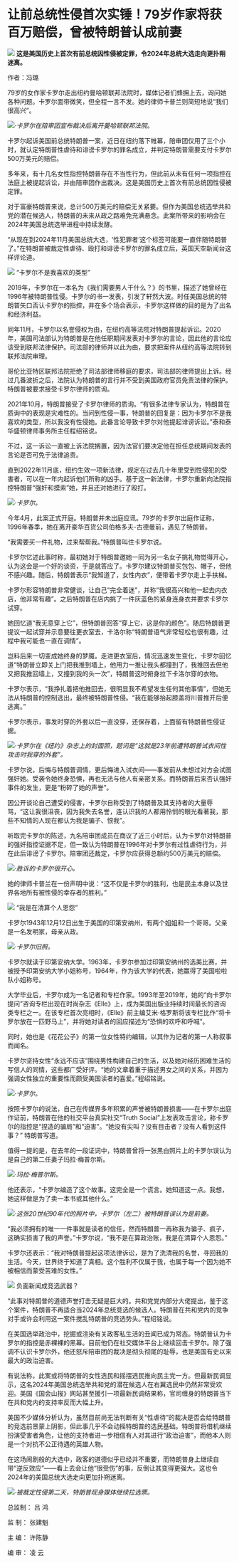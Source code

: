 # 让前总统性侵首次实锤！79岁作家将获百万赔偿，曾被特朗普认成前妻

![](https://inews.gtimg.com/news_bt/Ow7ZxGGzTwtXw9uUXOxN97yl8gVkduvgvLOEk2uevq_mYAA/1000)
**这是美国历史上首次有前总统因性侵被定罪，令2024年总统大选走向更扑朔迷离。**

作者：冯璐

79岁的女作家卡罗尔走出纽约曼哈顿联邦法院时，媒体记者们蜂拥上去，询问她各种问题。卡罗尔面带微笑，但全程一言不发。她的律师卡普兰则简短地说“我们很高兴”。

![](https://inews.gtimg.com/news_bt/OB20LBCR8yJltGYe89kiOGHyNYPC8kGy-xBTChCtF_I8cAA/1000)_·卡罗尔在陪审团宣布裁决后离开曼哈顿联邦法院。_

卡罗尔起诉美国前总统特朗普一案，近日在纽约落下帷幕，陪审团仅用了三个小时，就认定特朗普性虐待和诽谤卡罗尔的罪名成立，并判定特朗普需要支付卡罗尔500万美元的赔偿。

多年来，有十几名女性指控特朗普存在不当性行为，但此前从未有任何一项指控在法庭上被提起诉讼，并由陪审团作出裁决。这是美国历史上首次有前总统因性侵被定罪。

对于富豪特朗普来说，总计500万美元的赔偿无关紧要。但作为美国总统选举共和党的潜在候选人，特朗普的未来从政之路难免充满悬念。此案所带来的影响会在2024年美国总统选举进程中持续发酵。

“从现在到2024年11月美国总统大选，‘性犯罪者’这个标签可能要一直伴随特朗普了。”在特朗普被裁定性虐待、殴打和诽谤卡罗尔的罪名成立后，英国天空新闻台这样评论道。

![](https://inews.gtimg.com/news_bt/O8suJ8pVwSfLItu4KXpuNxdyCvxgZlVrKoCLyINEF-us0AA/1000)
“卡罗尔不是我喜欢的类型”

2019年，卡罗尔在一本名为《我们需要男人干什么？》的书里，描述了她曾经在1996年被特朗普性侵。卡罗尔的书一发表，引发了轩然大波。时任美国总统的特朗普矢口否认卡罗尔的指控，并在多个场合表示，卡罗尔这样做的目的是为了出名和经济利益。

同年11月，卡罗尔以名誉侵权为由，在纽约高等法院对特朗普提起诉讼。2020年，美国司法部认为特朗普是在他任职期间发表对卡罗尔的言论，因此他的言论应该受到联邦法律保护。司法部的律师并以此为由，要求把案件从纽约高等法院转到联邦法院审理。

哥伦比亚特区联邦法院拒绝了司法部律师移庭的要求，司法部的律师提出上诉。经过几番波折之后，法院认为特朗普的言行并不受到美国政府官员免责法律的保护。特朗普被要求接受卡罗尔律师的质询。

2021年10月，特朗普接受了卡罗尔律师的质询。“有很多法律专家认为，特朗普在质询中的表现是灾难性的。当问到性侵一事，特朗普的回复是：因为卡罗尔不是我喜欢的类型，所以我没有性侵她。此番言论导致卡罗尔对他提起诽谤诉讼。”泰和泰华盛顿律师事务所主任程绍铭说。

不过，这一诉讼一直被上诉法院搁置，因为法官们要决定他在担任总统期间发表的言论是否可免于法律追责。

直到2022年11月底，纽约生效一项新法律，规定在过去几十年里受到性侵犯的受害者，可以在一年内起诉他们所称的凶手。基于这一新法律，卡罗尔重新向法院指控特朗普“强奸和摸索”她，并且还对她进行了殴打。

![](https://inews.gtimg.com/news_bt/ONUNf00FHkSjDTXxqB_cZRkSBHUW3TzrRAKm9GKxyo88cAA/1000)_·卡罗尔。_

今年4月，此案正式开庭。特朗普并未出庭应讯。79岁的卡罗尔出庭作证称，1996年春季，她在离开豪华百货公司伯格多夫-古德曼前，遇见了特朗普。

“我需要买一件礼物，过来帮帮我。”特朗普叫住卡罗尔说。

卡罗尔忆述此事时称，最初她对于特朗普邀她一同为另一名女子挑礼物觉得开心，认为这会是一个好的谈资，于是就答应了。卡罗尔建议特朗普买包包、帽子，但他不感兴趣。随后，特朗普表示“我知道了，女性内衣”，便带着卡罗尔走上手扶梯。

卡罗尔形容特朗普非常健谈，让自己“完全着迷”，并称“我很高兴和他一起去内衣店，他非常有趣”。之后特朗普在店内挑了一件灰蓝色的紧身连身衣并要求卡罗尔试穿。

她回忆道“我无意穿上它”，但特朗普回答“穿上它，这是你的颜色”。随后特朗普更提议一起试穿并示意要往更衣室去，卡洛尔称“特朗普语气非常轻松也很有趣，过程中我可能也一直在调情”。

岂料后来一切变成她终身的梦魇。走进更衣室后，情况迅速发生变化，卡罗尔回忆道“特朗普立即关上门把我推到墙上，他用力一推让我头都撞到了，我推回去但他又把我推回墙上，又撞到我的头一次”，特朗普这时俯身拉下卡洛尔穿的衣物。

卡罗尔表示，“我挣扎着把他推回去，很明显我不希望发生任何其他事情”，但她无法从特朗普的控制逃出，最终被特朗普性侵。“我在能够抬起膝盖将川普推开后便逃离。”

卡罗尔表示，事发时穿的外套以后一直没穿，还保存着，上面留有特朗普性侵证据。

![](https://inews.gtimg.com/news_bt/Oar3TXMk3RJM0kFnUyjHdqt-k-FD3RrnjEBdzSRO1nmRUAA/1000)_·卡罗尔在《纽约》杂志上的封面照，题词是“这就是23年前遭特朗普试衣间性攻击时我穿的外套”。_

卡罗尔说，后悔与特朗普调情，更后悔进入试衣间——事发前从未想过对方会试图强奸她。受袭令她终身恐惧，再也无法与他人有亲密关系。而特朗普后来否认强奸事件的发生，更是“粉碎了她的声誉”。

因公开谈论自己遭受的侵害，卡罗尔自称受到了特朗普及其支持者的大量辱骂，“这让我很沮丧，因为我失去名誉，连认识我的人都用怜悯的眼光看著我，那些不知情的人现在都认为我是骗子、恨我”。

听取完卡罗尔的陈述，九名陪审团成员在商议了近三小时后，认为卡罗尔对特朗普的强奸指控证据不足，但一致认为特朗普在1996年对卡罗尔有过性虐待行为，并在此后诽谤了卡罗尔。陪审团还裁定，卡罗尔应获得总额约500万美元的赔偿。

![](https://inews.gtimg.com/news_bt/OE9n6GRxwntSsxIFrHcETU0LdrCyJmR1d4Pc5tkAa97DQAA/1000)_·胜诉的卡罗尔很开心。_

她的律师卡普兰在一份声明中说：“这不仅是卡罗尔的胜利，也是民主本身以及世界各地所有被性侵的幸存者的胜利。”

![](https://inews.gtimg.com/news_bt/OXtZUnskwTOvNWG9SpUfh3Q433kqbAgrObk2ogfXQSC-MAA/1000)
“我是在清算个人恩怨”

卡罗尔1943年12月12日出生于美国的印第安纳州，有两个姐姐和一个哥哥。父亲是一名发明家，母亲从政。

![](https://inews.gtimg.com/news_bt/ON_EByE9vVXbzHNo5VLlB7aSABX-Yqat-4as1nDZeeUUUAA/1000)_·卡罗尔旧照。_

卡罗尔就读于印第安纳大学。1963年，卡罗尔参加过印第安纳州的选美比赛，并被授予印第安纳大学小姐称号，1964年，作为该大学的代表，她赢得了美国啦啦队小姐称号。

大学毕业后，卡罗尔成为一名记者和专栏作家。1993年至2019年，她的“向卡罗尔提问”咨询专栏出现在时尚杂志《Elle》上，成为美国出版业持续时间最长的咨询类专栏之一。在该专栏首次亮相时，《Elle》前主编艾米·格罗斯将该专栏比作“将卡罗尔放在一匹野马上”，并将她对读者的回应描述为“恐惧的欢呼和呼喊”。

同时，她也是《花花公子》的第一位女性特约编辑，以其作为记者的第一人称叙事而闻名。

卡罗尔坚持女性“永远不应该”围绕男性构建自己的生活，以及她对经历困难生活的写信人的同情，这些都广受好评。“她的文章着重于描述男女之间的关系，并因为强调女性独立的重要性而颇受美国读者的喜爱。”程绍铭说。

![](https://inews.gtimg.com/news_bt/Oow6jcSrfsMj-pyD9Kz_O6Z87YjwwWtLb8PNpYtynNLDkAA/1000)_·卡罗尔。_

按照卡罗尔的说法，自己在传媒界多年积累的声誉被特朗普损害——在卡罗尔出庭作证前，特朗普在他的社交平台真实社交“Truth
Social”上发表攻击言论，称卡罗尔的指控是“捏造的骗局”和“迫害”。“她没有尖叫？没有目击者？没有人看到这件事？” 特朗普写道。

值得一提的是，在去年的一段证词中，特朗普曾将一张黑白照片上的卡罗尔误认为是自己的第二任妻子玛拉·梅普尔斯。

![](https://inews.gtimg.com/news_bt/Ot850i__xLYvzkaHPWGLKu7HWtFzKe_XCMWTv0v-w5AVUAA/1000)_·玛拉·梅普尔斯。_

他还表示，“卡罗尔编造了这个故事。这完全是一个谎言。她知道这一点。我想，她这样做是为了卖一本书或其他什么。”

![](https://inews.gtimg.com/news_bt/Os98YeqRcmCvxDyqaCiGfHB4RpaAnv_KF23mCrFpeDZ7UAA/1000)_·这张20世纪90年代的照片中，卡罗尔（左二）被特朗普误认为是前妻。_

“我必须拥有的唯一一件事就是读者的信任，然而特朗普一再称我为骗子、疯子，这确实损害了我的声誉。”卡罗尔说，“我不是在算政治账，我是在清算个人恩怨。”

卡罗尔还表示：“我对特朗普提起这项法律诉讼，是为了洗清我的名誉，寻回我的生活。今天，世界终于知道了真相。这个胜利不仅属于我，也属于每一个因为她不被相信而蒙受苦难的女性。”

![](https://inews.gtimg.com/news_bt/OONHv7SqF1XbdqgQ5mn_Ua9UzvaVhfnomSOVgl_7TB_nAAA/1000)
负面新闻成竞选武器？

“此事对特朗普的道德声誉打击无疑是巨大的。共和党党内部分大佬提出，鉴于这个案件，特朗普不再适合当2024年总统竞选的候选人。特朗普在共和党内的竞争对手或许会利用这一案件搅乱特朗普的竞选势头。”程绍铭说。

在美国选举政治中，挖掘或渲染有关政客私生活的丑闻已成为常态。特朗普认为卡罗尔的指控是赤裸裸的黑幕。目前他仍在社交媒体平台上继续回击卡罗尔。除了强调不认识卡罗尔外，他还怒斥陪审团的裁决是彻头彻尾的耻辱，也是美国有史以来最大的政治迫害。

有说法称，此案或将特朗普的女性选民和摇摆选民推向民主党一方。但最新民调显示，这名2024年美国总统选举共和党的潜在候选人在右翼选民中仍然非常受欢迎。美国《国会山报》网站甚至援引一项最新民调结果称，官司缠身的特朗普当下在共和党内的支持率反而大幅上升。

美国不少媒体分析认为，虽然目前尚无法判断有关“性虐待”的裁决是否会给特朗普的竞选前景蒙上阴影，但此事几乎不会动摇特朗普的选民基础。特朗普将借机继续扮演受害者角色，让他的支持者进一步相信有人对其进行“政治迫害”，而他本人则是一个对抗不公正待遇的英雄人物。

在这场闹剧般的大选中，政客的道德似乎已经并不重要，而特朗普身上继续自带“逆反效应”——看上去会让他“很受伤”的事，反倒让其变得更强大。这也令2024年的美国总统大选走向更加扑朔迷离。

![](https://inews.gtimg.com/news_bt/OfxG-IpytgaF7EJ_ML8XwZhyGtEeRNeMORRYJK3TIIGiIAA/1000)_·被裁定性侵第二天，特朗普现身媒体继续拉选票。_

总监制： 吕 鸿

监 制： 张建魁

主 编： 许陈静

编 审： 凌 云

